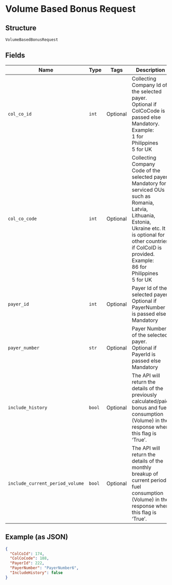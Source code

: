 
# Volume Based Bonus Request

## Structure

`VolumeBasedBonusRequest`

## Fields

| Name | Type | Tags | Description |
|  --- | --- | --- | --- |
| `col_co_id` | `int` | Optional | Collecting Company Id of the selected payer.<br>Optional if ColCoCode is passed else Mandatory.<br>Example:<br>1 for Philippines<br>5 for UK |
| `col_co_code` | `int` | Optional | Collecting Company Code of the selected payer.<br>Mandatory for serviced OUs such as Romania, Latvia, Lithuania, Estonia, Ukraine etc. It is optional for other countries if ColCoID is provided.<br>Example:<br>86 for Philippines<br>5 for UK |
| `payer_id` | `int` | Optional | Payer Id of the selected payer.<br>Optional if PayerNumber is passed else Mandatory |
| `payer_number` | `str` | Optional | Payer Number of the selected payer.<br>Optional if PayerId is passed else Mandatory |
| `include_history` | `bool` | Optional | The API will return the details of the previously calculated/paid bonus and fuel consumption (Volume) in the response when this flag is ‘True’. |
| `include_current_period_volume` | `bool` | Optional | The API will return the details of the monthly breakup of current period fuel consumption (Volume) in the response when this flag is ‘True’. |

## Example (as JSON)

```json
{
  "ColCoId": 174,
  "ColCoCode": 188,
  "PayerId": 222,
  "PayerNumber": "PayerNumber6",
  "IncludeHistory": false
}
```

